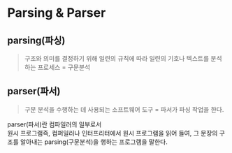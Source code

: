 # Parsing & Parser

## parsing(파싱)
> 구조와 의미를 결정하기 위해 일련의 규칙에 따라 일련의 기호나 텍스트를 분석하는 프로세스 = 구문분석




## parser(파서)
> 구문 분석을 수행하는 데 사용되는 소프트웨어 도구 = 파서가 파싱 작업을 한다.

parser(파서)란 컴파일러의 일부로서  
원시 프로그램즉, 컴퍼일러나 인터프리터에서 원시 프로그램을 읽어 들여, 그 문장의 구조를 알아내는 parsing(구문분석)을 행하는 프로그램을 말한다.
